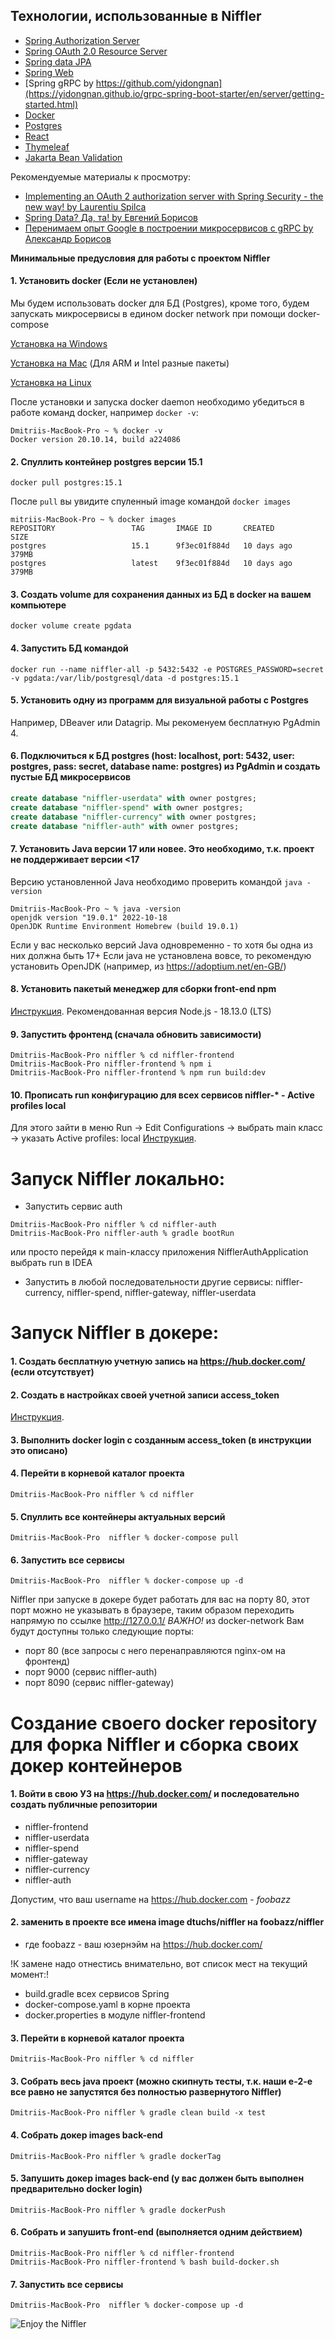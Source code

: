 ## **Технологии, использованные в Niffler**
- [Spring Authorization Server](https://spring.io/projects/spring-authorization-server)
- [Spring OAuth 2.0 Resource Server](https://docs.spring.io/spring-security/reference/servlet/oauth2/resource-server/index.html)
- [Spring data JPA](https://spring.io/projects/spring-data-jpa)
- [Spring Web](https://docs.spring.io/spring-framework/docs/current/reference/html/web.html#spring-web)
- [Spring gRPC by https://github.com/yidongnan](https://yidongnan.github.io/grpc-spring-boot-starter/en/server/getting-started.html)
- [Docker](https://www.docker.com/resources/what-container/)
- [Postgres](https://www.postgresql.org/about/)
- [React](https://ru.reactjs.org/docs/getting-started.html)
- [Thymeleaf](https://www.thymeleaf.org/)
- [Jakarta Bean Validation](https://beanvalidation.org/)

Рекомендуемые материалы к просмотру:

- [Implementing an OAuth 2 authorization server with Spring Security - the new way! by Laurentiu Spilca](https://youtu.be/DaUGKnA7aro)
- [Spring Data? Да, та! by Евгений Борисов](https://youtu.be/nwM7A4TwU3M)
- [Перенимаем опыт Google в построении микросервисов с gRPC by Александр Борисов](https://youtu.be/zPbaKUIcFx0)




**Минимальные предусловия для работы с проектом Niffler**

#### 1. Установить docker (Если не установлен)
Мы будем использовать docker для БД (Postgres), кроме того, будем запускать микросервисы в едином docker network при помощи docker-compose

[Установка на Windows](https://docs.docker.com/desktop/install/windows-install/)

[Установка на Mac](https://docs.docker.com/desktop/install/mac-install/) (Для ARM и Intel разные пакеты)

[Установка на Linux](https://docs.docker.com/desktop/install/linux-install/)

После установки и запуска docker daemon необходимо убедиться в работе команд docker, например `docker -v`:
```posh
Dmitriis-MacBook-Pro ~ % docker -v
Docker version 20.10.14, build a224086
```
#### 2. Спуллить контейнер postgres версии 15.1
```posh
docker pull postgres:15.1
```
После `pull` вы увидите спуленный image командой `docker images`

```posh
mitriis-MacBook-Pro ~ % docker images            
REPOSITORY                 TAG       IMAGE ID       CREATED        SIZE
postgres                   15.1      9f3ec01f884d   10 days ago    379MB
postgres                   latest    9f3ec01f884d   10 days ago    379MB
```
#### 3. Создать volume для сохранения данных из БД в docker на вашем компьютере
```posh
docker volume create pgdata
```
#### 4. Запустить БД командой 
```posh
docker run --name niffler-all -p 5432:5432 -e POSTGRES_PASSWORD=secret -v pgdata:/var/lib/postgresql/data -d postgres:15.1
```

#### 5. Установить одну из программ для визуальной работы с Postgres
Например, DBeaver или Datagrip. Мы рекоменуем бесплатную PgAdmin 4.

#### 6. Подключиться к БД postgres (host: localhost, port: 5432, user: postgres, pass: secret, database name: postgres) из PgAdmin и создать пустые БД микросервисов
```sql
create database "niffler-userdata" with owner postgres;
create database "niffler-spend" with owner postgres;
create database "niffler-currency" with owner postgres;
create database "niffler-auth" with owner postgres;
```

#### 7. Установить Java версии 17 или новее. Это необходимо, т.к. проект не поддерживает версии <17
Версию установленной Java необходимо проверить командой `java -version`
```posh
Dmitriis-MacBook-Pro ~ % java -version
openjdk version "19.0.1" 2022-10-18
OpenJDK Runtime Environment Homebrew (build 19.0.1)
```

Если у вас несколько версий Java одновременно - то хотя бы одна из них должна быть 17+
Если java не установлена вовсе, то рекомендую установить OpenJDK (например, из https://adoptium.net/en-GB/)

#### 8. Установить пакетый менеджер для сборки front-end npm
[Инструкция](https://docs.npmjs.com/downloading-and-installing-node-js-and-npm).
Рекомендованная версия Node.js - 18.13.0 (LTS)

#### 9. Запустить фронтенд (сначала обновить зависимости)
```posh
Dmitriis-MacBook-Pro niffler % cd niffler-frontend
Dmitriis-MacBook-Pro niffler-frontend % npm i
Dmitriis-MacBook-Pro niffler-frontend % npm run build:dev
```

#### 10. Прописать run конфигурацию для всех сервисов niffler-* - Active profiles local
Для этого зайти в меню Run -> Edit Configurations -> выбрать main класс -> указать Active profiles: local
[Инструкция](https://stackoverflow.com/questions/39738901/how-do-i-activate-a-spring-boot-profile-when-running-from-intellij).

# Запуск Niffler локально:
- Запустить сервис auth
```posh
Dmitriis-MacBook-Pro niffler % cd niffler-auth
Dmitriis-MacBook-Pro niffler-auth % gradle bootRun
```
или просто перейдя к main-классу приложения NifflerAuthApplication выбрать run в IDEA
- Запустить в любой последовательности другие сервисы: niffler-currency, niffler-spend, niffler-gateway, niffler-userdata

# Запуск Niffler в докере:
#### 1. Создать бесплатную учетную запись на https://hub.docker.com/ (если отсутствует)

#### 2. Создать в настройках своей учетной записи access_token
[Инструкция](https://docs.docker.com/docker-hub/access-tokens/).

#### 3. Выполнить docker login с созданным access_token (в инструкции это описано)

#### 4. Перейти в корневой каталог проекта
```posh
Dmitriis-MacBook-Pro niffler % cd niffler
```
#### 5.  Спуллить все контейнеры актуальных версий
```posh
Dmitriis-MacBook-Pro  niffler % docker-compose pull
```

#### 6.  Запустить все сервисы 
```posh
Dmitriis-MacBook-Pro  niffler % docker-compose up -d
```

Niffler при запуске в докере будет работать для вас на порту 80, этот порт можно не указывать в браузере, таким образом переходить напрямую по ссылке http://127.0.0.1/
*ВАЖНО!* из docker-network Вам будут доступны только следующие порты:
- порт 80 (все запросы с него перенаправляются nginx-ом на фронтенд)
- порт 9000 (сервис niffler-auth)
- порт 8090 (сервис niffler-gateway)

# Создание своего docker repository для форка Niffler и сборка своих докер контейнеров
#### 1. Войти в свою УЗ на https://hub.docker.com/ и последовательно создать публичные репозитории
- niffler-frontend
- niffler-userdata
- niffler-spend
- niffler-gateway
- niffler-currency
- niffler-auth

Допустим, что ваш username на https://hub.docker.com - *foobazz*

#### 2. заменить в проекте все имена image dtuchs/niffler на foobazz/niffler
- где foobazz - ваш юзернэйм на https://hub.docker.com/

!К замене надо отнестись внимательно, вот список мест на текущий момент:!
- build.gradle всех сервисов Spring
- docker-compose.yaml в корне проекта
- docker.properties в модуле niffler-frontend

#### 3. Перейти в корневой каталог проекта
```posh
Dmitriis-MacBook-Pro niffler % cd niffler
```

#### 3. Собрать весь java проект (можно скипнуть тесты, т.к. наши e-2-e все равно не запустятся без полностью развернутого Niffler)
```posh
Dmitriis-MacBook-Pro niffler % gradle clean build -x test
```

#### 4. Собрать докер images back-end
```posh
Dmitriis-MacBook-Pro niffler % gradle dockerTag
```

#### 5. Запушить докер images back-end (у вас должен быть выполнен предварительно docker login)
```posh
Dmitriis-MacBook-Pro niffler % gradle dockerPush
```

#### 6. Собрать и запушить front-end (выполняется одним действием)
```posh
Dmitriis-MacBook-Pro niffler % cd niffler-frontend
Dmitriis-MacBook-Pro niffler-frontend % bash build-docker.sh
```

#### 7.  Запустить все сервисы
```posh
Dmitriis-MacBook-Pro  niffler % docker-compose up -d
```

![Enjoy the Niffler](/niffler-frontend/public/images/niffler-logo.png)
